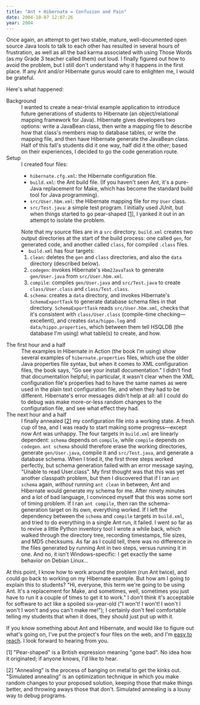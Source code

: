 ```yaml
---
title: "Ant + Hibernate = Confusion and Pain"
date: 2004-10-07 12:07:26
year: 2004
---
```

Once again, an attempt to get two stable, mature, well-documented open source Java tools to talk to each other has resulted in several hours of frustration, as well as all the bad karma associated with using Those Words (as my Grade 3 teacher called them) out loud.  I finally figured out how to avoid the problem, but I still don't understand why it happens in the first place.  If any Ant and/or Hibernate gurus would care to enlighten me, I would be grateful.

Here's what happened:

<dl>

<dt>Background</dt>
<dd>I wanted to create a near-trivial example application to introduce future generations of students to Hibernate (an object/relational mapping framework for Java).  Hibernate gives developers two options: write a JavaBean class, then write a mapping file to describe how that class's members map to database tables, or write the mapping file, and then have Hibernate generate the JavaBean class.  Half of this fall's students did it one way, half did it the other; based on their experiences, I decided to go the code generation route.</dd>

<dt>Setup</dt>
<dd>I created four files:
<ul>
<li><code>hibernate.cfg.xml</code>: the Hibernate configuration file.</li>
<li><code>build.xml</code>: the Ant build file.  (If you haven't seen Ant, it's a pure-Java replacement for Make, which has become the standard build tool for Java programming).</li>
<li><code>src/User.hbm.xml</code>: the Hibernate mapping file for my <code>User</code> class.</li>
<li><code>src/Test.java</code>: a simple test program.  I initially used JUnit, but when things started to go pear-shaped [<a href="#1">1</a>], I yanked it out in an attempt to isolate the problem.</li>
</ul>
Note that my source files are in a <code>src</code> directory.  <code>build.xml</code> creates two output directories at the start of the build process: one called <code>gen</code>, for generated code, and another called <code>class</code>, for compiled <code>.class</code> files.</li>

<li><code>build.xml</code> has four targets:
<ol>
<li><code>clean</code>: deletes the <code>gen</code> and <code>class</code> directories, and also the <code>data</code> directory (described below).</li>
<li><code>codegen</code>: invokes Hibernate's <code>Hbm2JavaTask</code> to generate <code>gen/User.java</code> from <code>src/User.hbm.xml</code>.</li>
<li><code>compile</code>: compiles <code>gen/User.java</code> and <code>src/Test.java</code> to create <code>class/User.class</code> and <code>class/Test.class</code>.</li>
<li><code>schema</code>: creates a <code>data</code> directory, and invokes Hibernate's <code>SchemaExportTask</code> to generate database schema files in that directory.  <code>SchemaExportTask</code> reads <code>src/User.hbm.xml</code>, checks that it's consistent with <code>class/User.class</code>  (compile-time checking—excellent), and creates <code>data/hippo.log</code> and <code>data/hippo.properties</code>, which between them tell HSQLDB (the database I'm using) what table(s) to create, and how.</li>
</ol>
</dd>

<dt>The first hour and a half</dt>
<dd>The examples in Hibernate in Action (the book I'm using) show several examples of <code>hibernate.properties</code> files, which use the older Java properties file syntax, but when it comes to XML configuration files, the book says, "Go see your install documentation."  I didn't find that documentation helpful; in particular, it wasn't clear when the XML configuration file's properties had to have the same names as were used in the plain text configuration file, and when they had to be different.  Hibernate's error messages didn't help at all: all I could do to debug was make more-or-less random changes to the configuration file, and see what effect they had.</dd>

<dt>The next hour and a half</dt>
<dd>I finally annealed [<a href="#2">2</a>] my configuration file into a working state.  A fresh cup of tea, and I was ready to start making some progress—except now Ant was unhappy.  The four targets in <code>build.xml</code> are linearly dependent: <code>schema</code> depends on <code>compile</code>, while <code>compile</code> depends on <code>codegen</code>.  <code>ant schema</code> should therefore erase the working directories, generate <code>gen/User.java</code>, compile it and <code>src/Test.java</code>, and generate a database schema.
When I tried it, the first three steps worked perfectly, but schema generation failed with an error message saying, "Unable to read User.class".  My first thought was that this was yet another classpath problem, but then I discovered that if I ran <code>ant schema</code> again, <em>without</em> running <code>ant clean</code> in between, Ant and Hibernate would generate my schema for me.
After ninety minutes and a lot of bad language, I convinced myself that this was some sort of timing problem.  If I ran <code>ant compile</code>, then ran the schema-generation target on its own, everything worked.  If I left the dependency between the <code>schema</code> and <code>compile</code> targets in <code>build.xml</code>, and tried to do everything in a single Ant run, it failed.  I went so far as to revive a little Python inventory tool I wrote a while back, which walked through the directory tree, recording timestamps, file sizes, and MD5 checksums.  As far as I could tell, there was no difference in the files generated by running Ant in two steps, versus running it in one.
And no, it isn't Windows-specific: I get exactly the same behavior on Debian Linux…
</dd>

</dl>

At this point, I know how to work around the problem (run Ant twice), and could go back to working on my Hibernate example.  But how am I going to explain this to students?  "Hi, everyone, this term we're going to be using Ant.  It's a replacement for Make, and sometimes, well, sometimes you just have to run it a couple of times to get it to work."  I don't think it's acceptable for software to act like a spoiled six-year-old ("I won't! I won't! I won't I won't I won't and you can't make me!"); I certainly don't feel comfortable telling my students that when it does, they should just put up with it.

If you know something about Ant and Hibernate, and would like to figure out what's going on, I've put the project's four files on the web, and I'm <a href="mailto:{{site.author.email}}">easy to reach</a>.  I look forward to hearing from you.

[<a name="1">1</a>] "Pear-shaped" is a British expression meaning "gone bad".  No idea how it originated; if anyone knows, I'd like to hear.

[<a name="2">2</a>] "Annealing" is the process of banging on metal to get the kinks out.  "Simulated annealing" is an optimization technique in which you make random changes to your proposed solution, keeping those that make things better, and throwing aways those that don't.  Simulated annealing is a lousy way to debug programs.
